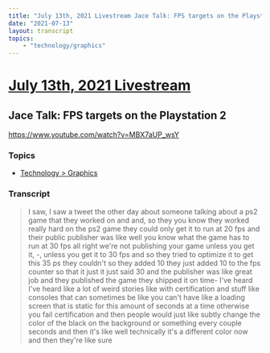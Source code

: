 ```yaml
---
title: "July 13th, 2021 Livestream Jace Talk: FPS targets on the Playstation 2"
date: "2021-07-13"
layout: transcript
topics:
    - "technology/graphics"
---
```

# [July 13th, 2021 Livestream](../2021-07-13.md)
## Jace Talk: FPS targets on the Playstation 2
https://www.youtube.com/watch?v=MBX7aUP_wsY

### Topics
* [Technology > Graphics](../topics/technology/graphics.md)

### Transcript

> I saw, I saw a tweet the other day about someone talking about a ps2 game that they worked on and and, so they you know they worked really hard on the ps2 game they could only get it to run at 20 fps and their public publisher was like well you know what the game has to run at 30 fps all right we're not publishing your game unless you get it, -, unless you get it to 30 fps and so they tried to optimize it to get this 35 ps they couldn't so they added 10 they just added 10 to the fps counter so that it just it just said 30 and the publisher was like great job and they published the game they shipped it on time- I've heard I've heard like a lot of weird stories like with certification and stuff like consoles that can sometimes be like you can't have like a loading screen that is static for this amount of seconds at a time otherwise you fail certification and then people would just like subtly change the color of the black on the background or something every couple seconds and then it's like well technically it's a different color now and then they're like sure

